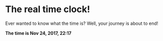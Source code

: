 # The real time clock!

Ever wanted to know what the time is? Well, your journey is about to end!

**The time is Nov 24, 2017, 22:17**